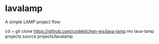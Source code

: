 # lavalamp

A simple LAMP project flow

cd ~
git clone https://github.com/codekitchen-ws/lava-lamp
mv lava-lamp projects
source projects/lavalamp
